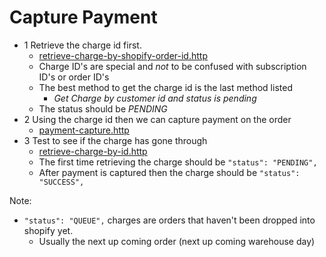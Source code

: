 # Capture Payment

- 1 Retrieve the charge id first. 
  - [retrieve-charge-by-shopify-order-id.http](./List-Charges/get-charge-by-shopify-order-id.http)
  - Charge ID's are special and *not* to be confused with subscription ID's or order ID's
  - The best method to get the charge id is the last method listed
    - *Get Charge by customer id and status is pending*
  - The status should be *PENDING*
- 2 Using the charge id then we can capture payment on the order 
  - [payment-capture.http](./Payment-Capture/payment-capture.http)
- 3 Test to see if the charge has gone through
  - [retrieve-charge-by-id.http](./Retrieve-Charge/retrieve-charge-by-id.http)
  - The first time retrieving the charge should be `"status": "PENDING",`
  - After payment is captured then the charge should be `"status": "SUCCESS",`

Note:
  - `"status": "QUEUE",` charges are orders that haven't been dropped into shopify yet. 
    - Usually the next up coming order (next up coming warehouse day)
